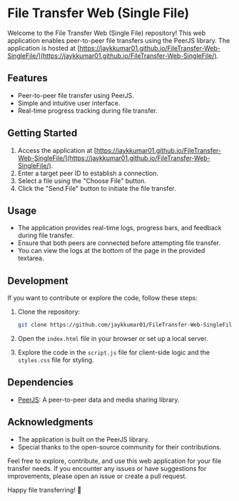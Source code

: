 # File Transfer Web (Single File)

Welcome to the File Transfer Web (Single File) repository! This web application enables peer-to-peer file transfers using the PeerJS library. The application is hosted at [https://jaykkumar01.github.io/FileTransfer-Web-SingleFile/](https://jaykkumar01.github.io/FileTransfer-Web-SingleFile/).

## Features

- Peer-to-peer file transfer using PeerJS.
- Simple and intuitive user interface.
- Real-time progress tracking during file transfer.

## Getting Started

1. Access the application at [https://jaykkumar01.github.io/FileTransfer-Web-SingleFile/](https://jaykkumar01.github.io/FileTransfer-Web-SingleFile/).
2. Enter a target peer ID to establish a connection.
3. Select a file using the "Choose File" button.
4. Click the "Send File" button to initiate the file transfer.

## Usage

- The application provides real-time logs, progress bars, and feedback during file transfer.
- Ensure that both peers are connected before attempting file transfer.
- You can view the logs at the bottom of the page in the provided textarea.

## Development

If you want to contribute or explore the code, follow these steps:

1. Clone the repository:

   ```bash
   git clone https://github.com/jaykkumar01/FileTransfer-Web-SingleFile.git
   ```

2. Open the `index.html` file in your browser or set up a local server.

3. Explore the code in the `script.js` file for client-side logic and the `styles.css` file for styling.

## Dependencies

- [PeerJS](https://peerjs.com/): A peer-to-peer data and media sharing library.


## Acknowledgments

- The application is built on the PeerJS library.
- Special thanks to the open-source community for their contributions.

Feel free to explore, contribute, and use this web application for your file transfer needs. If you encounter any issues or have suggestions for improvements, please open an issue or create a pull request.

Happy file transferring! 🚀

